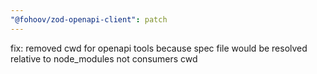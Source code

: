 ```yaml
---
"@fohoov/zod-openapi-client": patch
---
```


fix: removed cwd for openapi tools because spec file would be resolved relative to node_modules not consumers cwd
